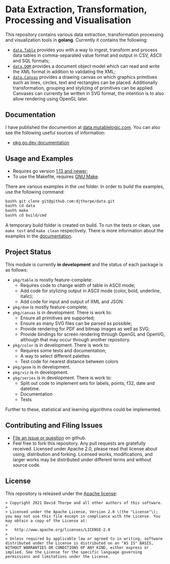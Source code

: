 
# Data Extraction, Transformation, Processing and Visualisation

This repository contains various data extraction, transformation processing and visualization tools in __golang__. Currently it contains the following:

* [`data.Table`](doc/table.md) provides you with a way to ingest, transform and process data tables in comma-separated value format and output in CSV, ASCII and SQL formats;
* [`data.DOM`](doc/dom.md) provides a document object model which can read and write the XML format in addition to validating the XML;
* [`data.Canvas`](doc/canvas.md) provides a drawing canvas on which graphics primitives such as lines, circles, text and rectangles can be placed. Additionally transformation, grouping and stylizing of primitives can be applied. Canvases can currently be written in SVG format, the intention is to also allow rendering using OpenGL later.

## Documentation

I have published the documention at [data.mutablelogic.com](https://data.mutablelogic.com). You can also see the following useful sources of information:

* [pkg.go.dev documentation](https://pkg.go.dev/github.com/djthorpe/data)

## Usage and Examples

* Requires go version [1.13 and newer](https://golang.org/dl/);
* To use the Makefile, requires [GNU Make](https://www.gnu.org/software/make/).

There are various examples in the `cmd` folder. In order to build the examples, use the following command:

```bash
bash% git clone git@github.com:djthorpe/data.git
bash% cd data
bash% make
bash% cd build/cmd
```

A temporary build folder is created on build. To run the tests or clean, use `make test` and `make clean` respectively. There is more information about the examples in the [documentation](doc/examples.md).

## Project Status

This module is currently **in development** and the status of each package is as follows:

* `pkg/table` is mostly feature-complete:
  * Requires code to change width of table in ASCII mode;
  * Add code for stylizing output in ASCII mode (color, bold, underline, italic);
  * Add code for input and output of XML and JSON.
* `pkg/dom` is mostly feature-complete;
* `pkg/canvas` is in development. There is work to:
  * Ensure all primitives are supported;
  * Ensure as many SVG files can be parsed as possible;
  * Provide rendering for PDF and bitmap images as well as SVG;
  * Provide bindings for screen rendering through OpenGL and OpenVG, although that may occur
    through another repository.
* `pkg/color` is in development. There is work to:
  * Requires some tests and documentation;
  * A way to select different palettes
  * Test code for nearest distance between colors
* `pkg/geom` is in development.
* `pkg/viz` is in development.
* `pkg/series` is in development. There is work to:
  * Split out code to implement sets for labels, points, f32, date and datetime.
  * Documentation
  * Tests

Further to these, statistical and learning algorithms could be implemented.

## Contributing and Filing Issues

* [File an issue or question](http://github.com/djthorpe/data/issues) on github.
* Feel free to fork this repository. Any pull requests are gratefully received. Licensed under Apache 2.0, please read that license about using, distribution and forking. Licensed works, modifications, and larger works may be distributed under different terms and without source code.

## License

This repository is released under the [Apache license](http://www.apache.org/licenses/LICENSE-2.0):

```
> Copyright 2021 David Thorpe and all other authors of this software.
>
> Licensed under the Apache License, Version 2.0 \(the "License"\); you may not use this file except in compliance with the License. You may obtain a copy of the License at:
>
>   http://www.apache.org/licenses/LICENSE-2.0
>
> Unless required by applicable law or agreed to in writing, software distributed under the License is distributed on an "AS IS" BASIS, WITHOUT WARRANTIES OR CONDITIONS OF ANY KIND, either express or implied. See the License for the specific language governing permissions and limitations under the License.
```


